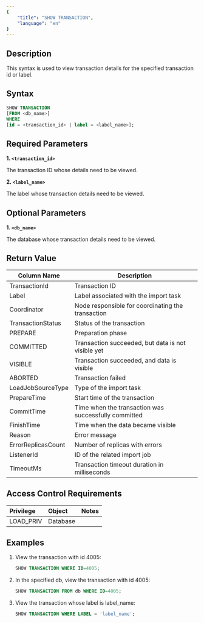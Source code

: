 ```yaml
---
{
    "title": "SHOW TRANSACTION",
    "language": "en"
}
---
```


## Description

This syntax is used to view transaction details for the specified transaction id or label.

## Syntax

```sql
SHOW TRANSACTION
[FROM <db_name>]
WHERE
[id = <transaction_id> | label = <label_name>];
```

## Required Parameters

**1. `<transaction_id>`**

The transaction ID whose details need to be viewed.

**2. `<label_name>`**

The label whose transaction details need to be viewed.

## Optional Parameters

**1. `<db_name>`**

The database whose transaction details need to be viewed.

## Return Value

| Column Name         | Description |
|---|---|
| TransactionId       | Transaction ID | 
| Label               | Label associated with the import task | 
| Coordinator         | Node responsible for coordinating the transaction | 
| TransactionStatus   | Status of the transaction | 
| PREPARE             | Preparation phase | 
| COMMITTED           | Transaction succeeded, but data is not visible yet | 
| VISIBLE             | Transaction succeeded, and data is visible  | 
| ABORTED             | Transaction failed | 
| LoadJobSourceType   | Type of the import task | 
| PrepareTime         | Start time of the transaction | 
| CommitTime          | Time when the transaction was successfully committed | 
| FinishTime          | Time when the data became visible | 
| Reason              | Error message | 
| ErrorReplicasCount  | Number of replicas with errors | 
| ListenerId          | ID of the related import job | 
| TimeoutMs           | Transaction timeout duration in milliseconds |

## Access Control Requirements

| Privilege | Object | Notes |
|:----------| :----------- | :------------------------ |
| LOAD_PRIV | Database |  |

## Examples

1. View the transaction with id 4005:

   ```sql
   SHOW TRANSACTION WHERE ID=4005;
   ```

2. In the specified db, view the transaction with id 4005:

   ```sql
   SHOW TRANSACTION FROM db WHERE ID=4005;
   ```

3. View the transaction whose label is label_name:

   ```sql
   SHOW TRANSACTION WHERE LABEL = 'label_name';
   ```

